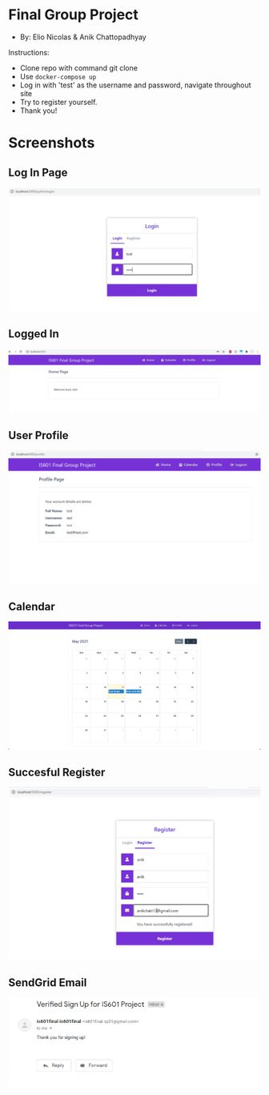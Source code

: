 # Final Group Project
* By: Elio Nicolas & Anik Chattopadhyay 

Instructions: 
- Clone repo with command git clone 
- Use ```docker-compose up```
- Log in with 'test' as the username and password, navigate throughout site 
- Try to register yourself. 
- Thank you! 

# Screenshots
 ## Log In Page
 ![](./screenshots/login.png)
 ## Logged In 
 ![](./screenshots/loggedin.png)
## User Profile
 ![](./screenshots/userprofile.png)
## Calendar
 ![](./screenshots/calendar.png)
## Succesful Register
 ![](./screenshots/sucessfulregister.png)
 ## SendGrid Email
 ![](./screenshots/sendgrid_email.png)
 